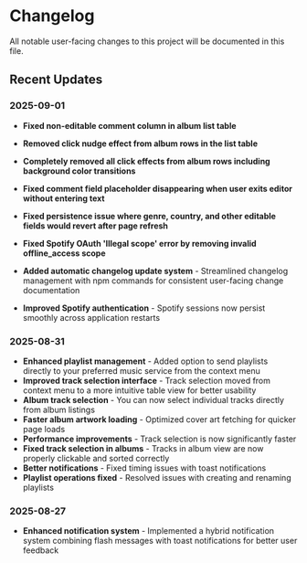 # Changelog

All notable user-facing changes to this project will be documented in this file.

## Recent Updates

### 2025-09-01
- **Fixed non-editable comment column in album list table**
- **Removed click nudge effect from album rows in the list table**
- **Completely removed all click effects from album rows including background color transitions**
- **Fixed comment field placeholder disappearing when user exits editor without entering text**
- **Fixed persistence issue where genre, country, and other editable fields would revert after page refresh**
- **Fixed Spotify OAuth 'Illegal scope' error by removing invalid offline_access scope**

- **Added automatic changelog update system** - Streamlined changelog management with npm commands for consistent user-facing change documentation
- **Improved Spotify authentication** - Spotify sessions now persist smoothly across application restarts

### 2025-08-31

- **Enhanced playlist management** - Added option to send playlists directly to your preferred music service from the context menu
- **Improved track selection interface** - Track selection moved from context menu to a more intuitive table view for better usability
- **Album track selection** - You can now select individual tracks directly from album listings
- **Faster album artwork loading** - Optimized cover art fetching for quicker page loads
- **Performance improvements** - Track selection is now significantly faster
- **Fixed track selection in albums** - Tracks in album view are now properly clickable and sorted correctly
- **Better notifications** - Fixed timing issues with toast notifications
- **Playlist operations fixed** - Resolved issues with creating and renaming playlists

### 2025-08-27

- **Enhanced notification system** - Implemented a hybrid notification system combining flash messages with toast notifications for better user feedback
